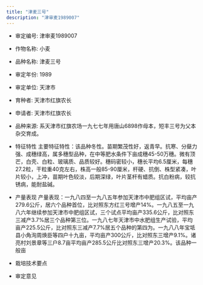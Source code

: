 ```yaml
---
title: "津麦三号"
description: "津审麦1989007"
---
```

* 审定编号:  津审麦1989007

*  作物名称:  小麦

*  品种名称:  津麦三号

*  审定年份:  1989

*  审定单位:  天津市

* 育种者:  天津市红旗农长

*  申请者:  天津市红旗农长

*  品种来源:  系天津市红旗农场一九七七年用唐山6898作母本，短丰三号为父本杂交育成。

*  特征特性
主要特征特性：该品种冬性。苗期繁茂性好，返青早。抗寒、分蘖力强、成穗绿高，属多穗型品种，在中等肥水条件下亩成穗45-50万穗。微有顶芒，白壳、白粒、玻璃质、品质较好。穗码密较小，穗长平均6.5厘米，每穗27.2粒，干粒重40克左右，株高一般85-90厘米，杆硬、抗倒、株型紧凑，叶片较小，上冲，苗期叶色较淡，后期深绿，叶片茎杆有蜡质。抗白粉病，较抗锈病，能耐盐碱。

*  产量表现
产量表现：一九八四至一九八五年参加天津市中肥组区试，平均亩产279.6公斤，居六个品种首位，比对照东方红三号增产14%。一九八五至一九八六年继续参加天津市中肥组区试，三个试点平均亩产335.6公斤，比对照东三减产3.7%居三个品种第三位。一九八七年天津市中水肥组生产试验，平均亩产225.5公斤，比对照东三减产7.7%居五个品种的第四为。一九八八年宝坻县小角洵周焕臣等四户十九亩，平均亩产300公斤，比对照东三增产9.1%。诸亮村刘景章等三户8.7亩平均亩产285.5公斤比对照东三增产20.3%。该品种一般亩

*  栽培技术要点


*  审定意见

